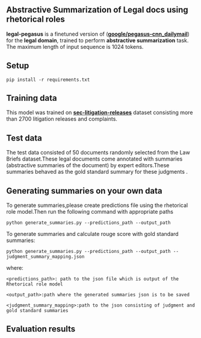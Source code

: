 
## Abstractive Summarization of Legal docs using rhetorical roles
**legal-pegasus** is a finetuned version of ([**google/pegasus-cnn_dailymail**](https://huggingface.co/google/pegasus-cnn_dailymail)) for the **legal domain**, trained to perform **abstractive summarization** task. The maximum length of input sequence is 1024 tokens.

## Setup
 ```pip install -r requirements.txt```

## Training data

This model was trained on [**sec-litigation-releases**](https://www.sec.gov/litigation/litreleases.htm) dataset consisting more than 2700 litigation releases and complaints.

## Test data

The test data consisted of 50 documents randomly selected from the
Law Briefs dataset.These legal documents come annotated with summaries
(abstractive summaries of the document) by expert editors.These summaries behaved as the gold standard summary for these judgments .

## Generating summaries on your own data


 To generate summaries,please create predictions file using the rhetorical role model.Then 
 run the following command with appropriate paths
```
python generate_summaries.py --predictions_path --output_path
```

To generate summaries and calculate rouge score with gold standard summaries:
```
python generate_summaries.py --predictions_path --output_path --judgment_summary_mapping.json
```
where:

```<predictions_path>: path to the json file which is output of the Rhetorical role model```

```<output_path>:path where the generated summaries json is to be saved```

```<judgment_summary_mapping>:path to the json consisting of judgment and gold standard summaries```

## Evaluation results
